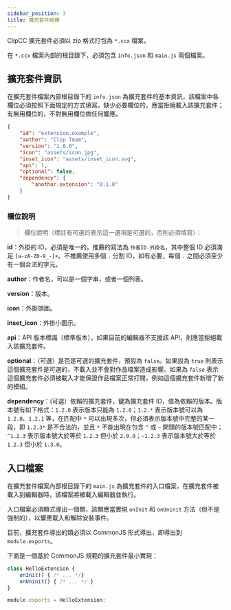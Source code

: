 ```yaml
---
sidebar_position: 3
title: 擴充套件結構
---
```

ClipCC 擴充套件必須以 zip 格式打包為 `*.ccx` 檔案。

在 `*.ccx` 檔案內部的根目錄下，必須包含 `info.json` 和 `main.js` 兩個檔案。

## 擴充套件資訊

在擴充套件檔案內部根目錄下的 `info.json` 為擴充套件的基本資訊，該檔案中各欄位必須按照下面規定的方式填寫。缺少必要欄位的，應當拒絕載入該擴充套件；有無用欄位的，不對無用欄位做任何響應。

```json
{
    "id": "extension.example",
    "author": "Clip Team",
    "version": "1.0.0",
    "icon": "assets/icon.jpg",
    "inset_icon": "assets/inset_icon.svg",
    "api": 1,
    "optional": false,
    "dependency": {
        "anothor.extension": "0.1.0"
    }
}
```

### 欄位說明
> 欄位說明（標註有可選的表示這一選項是可選的，否則必須填寫）：

**id**：外掛的 ID，必須是唯一的，推薦的寫法為 `作者ID.外掛名`，其中整個 ID 必須滿足 `[a-zA-Z0-9_-]+`。不推薦使用多個 `.` 分割 ID，如有必要，每個 `.` 之間必須至少有一個合法的字元。

**author**：作者名，可以是一個字串，或者一個列表。

**version**：版本。

**icon**：外掛頭圖。

**inset_icon**：外掛小圖示。

**api**：API 版本標識（標準版本），如果目前的編輯器不支援該 API，則應當拒絕載入該擴充套件。

**optional**：（可選）是否是可選的擴充套件，預設為 `false`。如果設為 `true` 則表示這個擴充套件是可選的，不載入並不會對作品檔案造成影響。如果為 `false` 表示這個擴充套件必須被載入才能保證作品檔案正常打開，例如這個擴充套件新增了新的模組。

**dependency**：(可選）依賴的擴充套件，鍵為擴充套件 ID，值為依賴的版本。版本號有如下格式：`1.2.0` 表示版本只能為 `1.2.0`；`1.2.*` 表示版本號可以為 `1.2.0`、`1.2.1` 等，在匹配中 `*` 可以出現多次，但必須表示版本號中完整的某一段，即 `1.2.3*` 是不合法的，並且 `*` 不能出現在包含 `^` 或 `~` 開頭的版本號匹配中；`^1.2.3` 表示版本號大於等於 `1.2.3` 但小於 `2.0.0`；`~1.2.3` 表示版本號大於等於 `1.2.3` 但小於 `1.3.0`。
## 入口檔案
在擴充套件檔案內部根目錄下的 `main.js` 為擴充套件的入口檔案，在擴充套件被載入到編輯器時，該檔案將被載入編輯器並執行。

入口檔案必須顯式導出一個類，該類應當實現 `onInit` 和 `onUninit` 方法（但不是強制的），以響應載入和解除安裝事件。

目前，擴充套件導出的類必須以 CommonJS 形式導出，即導出到 `module.exports`。

下面是一個基於 CommonJS 規範的擴充套件最小實現：

```javascript
class HelloExtension {
    onInit() { /* ... */}
    onUninit() { /* ... */ }
}

module.exports = HelloExtension;
```